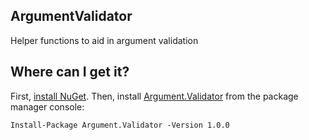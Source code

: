 ## ArgumentValidator

Helper functions to aid in argument validation

## Where can I get it?

First, [install NuGet](http://docs.nuget.org/consume/installing-nuget). Then, install [Argument.Validator](https://www.nuget.org/packages/Argument.Validator/) from the package manager console:

```Install-Package Argument.Validator -Version 1.0.0```
